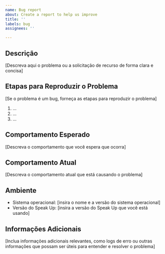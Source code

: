 ```yaml
---
name: Bug report
about: Create a report to help us improve
title: ''
labels: bug
assignees: ''

---
```


## Descrição
[Descreva aqui o problema ou a solicitação de recurso de forma clara e concisa]

## Etapas para Reproduzir o Problema
[Se o problema é um bug, forneça as etapas para reproduzir o problema]

1. ...
2. ...
3. ...

## Comportamento Esperado
[Descreva o comportamento que você espera que ocorra]

## Comportamento Atual
[Descreva o comportamento atual que está causando o problema]

## Ambiente
- Sistema operacional: [insira o nome e a versão do sistema operacional]
- Versão do Speak Up: [insira a versão do Speak Up que você está usando]

## Informações Adicionais
[Inclua informações adicionais relevantes, como logs de erro ou outras informações que possam ser úteis para entender e resolver o problema]
